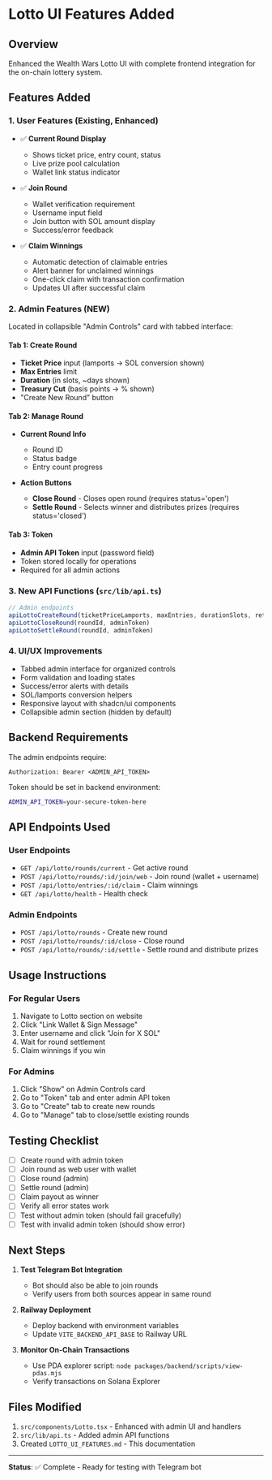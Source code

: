 # Lotto UI Features Added

## Overview
Enhanced the Wealth Wars Lotto UI with complete frontend integration for the on-chain lottery system.

## Features Added

### 1. **User Features** (Existing, Enhanced)
- ✅ **Current Round Display**
  - Shows ticket price, entry count, status
  - Live prize pool calculation
  - Wallet link status indicator
  
- ✅ **Join Round**
  - Wallet verification requirement
  - Username input field
  - Join button with SOL amount display
  - Success/error feedback

- ✅ **Claim Winnings**
  - Automatic detection of claimable entries
  - Alert banner for unclaimed winnings
  - One-click claim with transaction confirmation
  - Updates UI after successful claim

### 2. **Admin Features** (NEW)
Located in collapsible "Admin Controls" card with tabbed interface:

#### Tab 1: Create Round
- **Ticket Price** input (lamports → SOL conversion shown)
- **Max Entries** limit
- **Duration** (in slots, ~days shown)
- **Treasury Cut** (basis points → % shown)
- "Create New Round" button

#### Tab 2: Manage Round
- **Current Round Info**
  - Round ID
  - Status badge
  - Entry count progress
  
- **Action Buttons**
  - **Close Round** - Closes open round (requires status='open')
  - **Settle Round** - Selects winner and distributes prizes (requires status='closed')

#### Tab 3: Token
- **Admin API Token** input (password field)
- Token stored locally for operations
- Required for all admin actions

### 3. **New API Functions** (`src/lib/api.ts`)
```typescript
// Admin endpoints
apiLottoCreateRound(ticketPriceLamports, maxEntries, durationSlots, retainedBps, adminToken)
apiLottoCloseRound(roundId, adminToken)
apiLottoSettleRound(roundId, adminToken)
```

### 4. **UI/UX Improvements**
- Tabbed admin interface for organized controls
- Form validation and loading states
- Success/error alerts with details
- SOL/lamports conversion helpers
- Responsive layout with shadcn/ui components
- Collapsible admin section (hidden by default)

## Backend Requirements

The admin endpoints require:
```
Authorization: Bearer <ADMIN_API_TOKEN>
```

Token should be set in backend environment:
```bash
ADMIN_API_TOKEN=your-secure-token-here
```

## API Endpoints Used

### User Endpoints
- `GET /api/lotto/rounds/current` - Get active round
- `POST /api/lotto/rounds/:id/join/web` - Join round (wallet + username)
- `POST /api/lotto/entries/:id/claim` - Claim winnings
- `GET /api/lotto/health` - Health check

### Admin Endpoints
- `POST /api/lotto/rounds` - Create new round
- `POST /api/lotto/rounds/:id/close` - Close round
- `POST /api/lotto/rounds/:id/settle` - Settle round and distribute prizes

## Usage Instructions

### For Regular Users
1. Navigate to Lotto section on website
2. Click "Link Wallet & Sign Message"
3. Enter username and click "Join for X SOL"
4. Wait for round settlement
5. Claim winnings if you win

### For Admins
1. Click "Show" on Admin Controls card
2. Go to "Token" tab and enter admin API token
3. Go to "Create" tab to create new rounds
4. Go to "Manage" tab to close/settle existing rounds

## Testing Checklist

- [ ] Create round with admin token
- [ ] Join round as web user with wallet
- [ ] Close round (admin)
- [ ] Settle round (admin)
- [ ] Claim payout as winner
- [ ] Verify all error states work
- [ ] Test without admin token (should fail gracefully)
- [ ] Test with invalid admin token (should show error)

## Next Steps

1. **Test Telegram Bot Integration**
   - Bot should also be able to join rounds
   - Verify users from both sources appear in same round
   
2. **Railway Deployment**
   - Deploy backend with environment variables
   - Update `VITE_BACKEND_API_BASE` to Railway URL
   
3. **Monitor On-Chain Transactions**
   - Use PDA explorer script: `node packages/backend/scripts/view-pdas.mjs`
   - Verify transactions on Solana Explorer

## Files Modified

1. `src/components/Lotto.tsx` - Enhanced with admin UI and handlers
2. `src/lib/api.ts` - Added admin API functions
3. Created `LOTTO_UI_FEATURES.md` - This documentation

---

**Status**: ✅ Complete - Ready for testing with Telegram bot
